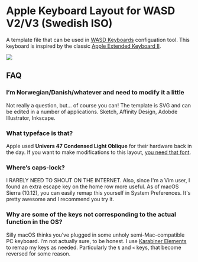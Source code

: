 # Apple Keyboard Layout for WASD V2/V3 (Swedish ISO)

A template file that can be used in [WASD Keyboards](https://www.wasdkeyboards.com) configuation tool. This keyboard is inspired by the classic [Apple Extended Keyboard II](https://en.wikipedia.org/wiki/Apple_Extended_Keyboard).

![](https://raw.github.com/frippz/wasd-iso-sv-aek2/master/WASD-ISO-SV-AEKII.png)

## FAQ

### I’m Norwegian/Danish/whatever and need to modify it a little

Not really a question, but… of course you can! The template is SVG and can be edited in a number of applications. Sketch, Affinity Design, Adobde Illustrator, Inkscape.

### What typeface is that?

Apple used **Univers 47 Condensed Light Oblique** for their hardware back in the day. If you want to make modifications to this layout, [you need that font](https://www.fonts.com/font/linotype/univers/47-light-condensed-oblique).

### Where’s caps-lock?

I RARELY NEED TO SHOUT ON THE INTERNET. Also, since I'm a Vim user, I found an extra escape key on the home row more useful. As of macOS Sierra (10.12), you can easily remap this yourself in System Preferences. It's pretty awesome and I recommend you try it.

### Why are some of the keys not corresponding to the actual function in the OS?

Silly macOS thinks you’ve plugged in some unholy semi-Mac-compatible PC keyboard. I’m not actually sure, to be honest. I use [Karabiner Elements](https://pqrs.org/osx/karabiner/) to remap my keys as needed. Particularly the `§` and `<` keys, that become reversed for some reason.
